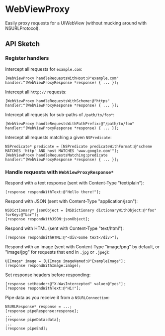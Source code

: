 WebViewProxy
============

Easily proxy requests for a UIWebView (without mucking around with NSURLProtocol).

API Sketch
----------

### Register handlers

Intercept all requests for `example.com`:

	[WebViewProxy handleRequestsWithHost:@"example.com" handler:^(WebViewProxyResponse *response) { ... }];

Intercept all `http://` requests:

	[WebViewProxy handleRequestsWithScheme:@"https" handler:^(WebViewProxyResponse *response) { ... }];

Intercept all requests for sub-paths of `/path/to/foo*`:

	[WebViewProxy handleRequestsWithPathPrefix:@"/path/to/foo" handler:^(WebViewProxyResponse *response) { ... }];

Intercept all requests matching a given `NSPredicate`:

	NSPredicate* predicate = [NSPredicate predicateWithFormat:@"scheme MATCHES 'http' AND host MATCHES 'www.google.com'"];
	[WebViewProxy handleRequestsMatching:predicate handler:^(WebViewProxyResponse *response) { ... }];

### Handle requests with `WebViewProxyResponse*`

Respond with a text response (sent with Content-Type "text/plain"):

	[response respondWithText:@"Hello there!"];

Respond with JSON (sent with Content-Type "application/json"):

	NSDictionary* jsonObject = [NSDictionary dictionaryWithObject:@"foo" forKey:@"bar"];
	[response respondWithJSON:jsonObject];

Respond with HTML (sent with Content-Type "text/html"):

	[response respondWithHTML:@"<div>Some text</div>"];

Respond with an image (sent with Content-Type "image/png" by default, or "image/jpg" for requests that end in `.jpg` or `.jpeg`):

	UIImage* image = [UIImage imageNamed:@"ExampleImage"];
	[response respondWithImage:image];

Set response headers before responding:

	[response setHeader:@"X-WasIntercepted" value:@"yes"];
	[response respondWithText:@"Hi!"];

Pipe data as you receive it from a `NSURLConnection`:

	NSURLResponse* response = ...;
	[response pipeResponse:response];
	...
	[response pipeData:data];
	...
	[response pipeEnd];
